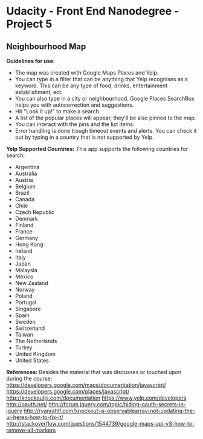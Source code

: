 Udacity - Front End Nanodegree - Project 5
==============

Neighbourhood Map
--------------

**Guidelines for use:**
- The map was created with Google Maps Places and Yelp.
- You can type in a filter that can be anything that Yelp recognises as a keyword. This can be any type of food, drinks, entertainment establishment, ect.
- You can also type in a city or neighbourhood. Google Places SearchBox helps you with autocorrection and suggestions.
- Hit "Look it up!" to make a search.
- A list of the popular places will appear, they'll be also pinned to the map.
- You can interact with the pins and the list items.
- Error handling is done trough timeout events and alerts. You can check it out by typing in a country that is not supported by Yelp.

**Yelp Supported Countries:**
This app supports the following countries for search:
- Argentina
- Australia
- Austria
- Belgium
- Brazil
- Canada
- Chile
- Czech Republic
- Denmark
- Finland
- France
- Germany
- Hong Kong
- Ireland
- Italy
- Japan
- Malaysia
- Mexico
- New Zealand
- Norway
- Poland
- Portugal
- Singapore
- Spain
- Sweden
- Switzerland
- Taiwan
- The Netherlands
- Turkey
- United Kingdom
- United States

**References:**
Besides the material that was discusses or touched upon during the course:
https://developers.google.com/maps/documentation/javascript/
https://developers.google.com/places/javascript/
http://knockoutjs.com/documentation
https://www.yelp.com/developers
http://oauth.net/
http://forum.jquery.com/topic/hiding-oauth-secrets-in-jquery
http://ryanrahlf.com/knockout-js-observablearray-not-updating-the-ui-heres-how-to-fix-it/
http://stackoverflow.com/questions/1544739/google-maps-api-v3-how-to-remove-all-markers
